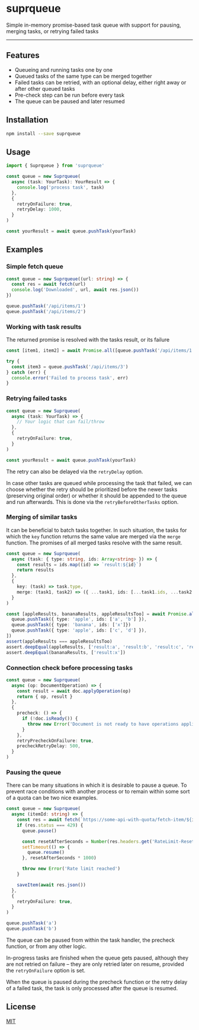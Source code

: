 # suprqueue

Simple in-memory promise-based task queue with support for pausing, merging tasks, or retrying failed tasks

---

## Features

- Queueing and running tasks one by one
- Queued tasks of the same type can be merged together
- Failed tasks can be retried, with an optional delay, either right away or after other queued tasks
- Pre-check step can be run before every task
- The queue can be paused and later resumed

## Installation

```bash
npm install --save suprqueue
```

## Usage

```typescript
import { Suprqueue } from 'suprqueue'

const queue = new Suprqueue(
  async (task: YourTask): YourResult => {
    console.log('process task', task)
  },
  {
    retryOnFailure: true,
    retryDelay: 1000,
  }
)

const yourResult = await queue.pushTask(yourTask)
```

## Examples

### Simple fetch queue

```typescript
const queue = new Suprqueue((url: string) => {
  const res = await fetch(url)
  console.log('Downloaded', url, await res.json())
})

queue.pushTask('/api/items/1')
queue.pushTask('/api/items/2')
```

### Working with task results

The returned promise is resolved with the tasks result, or its failure

```typescript
const [item1, item2] = await Promise.all([queue.pushTask('/api/items/1'), queue.pushTask('/api/items/2')])

try {
  const item3 = queue.pushTask('/api/items/3')
} catch (err) {
  console.error('Failed to process task', err)
}
```

### Retrying failed tasks

```typescript
const queue = new Suprqueue(
  async (task: YourTask) => {
    // Your logic that can fail/throw
  },
  {
    retryOnFailure: true,
  }
)

const yourResult = await queue.pushTask(yourTask)
```

The retry can also be delayed via the `retryDelay` option.

In case other tasks are queued while processing the task that failed, we can choose whether the retry should be prioritized before the newer tasks (preserving original order) or whether it should be appended to the queue and run afterwards. This is done via the `retryBeforeOtherTasks` option.

### Merging of similar tasks

It can be beneficial to batch tasks together. In such situation, the tasks for which the `key` function returns the same value are merged via the `merge` function. The promises of all merged tasks resolve with the same result.

```typescript
const queue = new Suprqueue(
  async (task: { type: string, ids: Array<string> }) => {
    const results = ids.map((id) => `result:${id}`)
    return results
  },
  {
    key: (task) => task.type,
    merge: (task1, task2) => ({ ...task1, ids: [...task1.ids, ...task2.ids] }),
  }
)

const [appleResults, bananaResults, appleResultsToo] = await Promise.all([
  queue.pushTask({ type: 'apple', ids: ['a', 'b'] }),
  queue.pushTask({ type: 'banana', ids: ['x']})
  queue.pushTask({ type: 'apple', ids: ['c', 'd'] }),
])
assert(appleResults === appleResultsToo)
assert.deepEqual(appleResults, ['result:a', 'result:b', 'result:c', 'result:d'])
assert.deepEqual(bananaResults, ['result:x'])
```

### Connection check before processing tasks

```typescript
const queue = new Suprqueue(
  async (op: DocumentOperation) => {
    const result = await doc.applyOperation(op)
    return { op, result }
  },
  {
    precheck: () => {
      if (!doc.isReady()) {
        throw new Error('Document is not ready to have operations applied.')
      }
    },
    retryPrecheckOnFailure: true,
    precheckRetryDelay: 500,
  }
)
```

### Pausing the queue

There can be many situations in which it is desirable to pause a queue. To prevent race conditions with another process or to remain within some sort of a quota can be two nice examples.

```typescript
const queue = new Suprqueue(
  async (itemId: string) => {
    const res = await fetch(`https://some-api-with-quota/fetch-item/${itemId}`)
    if (res.status === 429) {
      queue.pause()

      const resetAfterSeconds = Number(res.headers.get('RateLimit-Reset')) || 60
      setTimeout(() => {
        queue.resume()
      }, resetAfterSeconds * 1000)

      throw new Error('Rate limit reached')
    }

    saveItem(await res.json())
  },
  {
    retryOnFailure: true,
  }
)

queue.pushTask('a')
queue.pushTask('b')
```

The queue can be paused from within the task handler, the precheck function, or from any other logic.

In-progress tasks are finished when the queue gets paused, although they are not retried on failure – they are only retried later on resume, provided the `retryOnFailure` option is set.

When the queue is paused during the precheck function or the retry delay of a failed task, the task is only processed after the queue is resumed.

## License

[MIT](/LICENSE)
